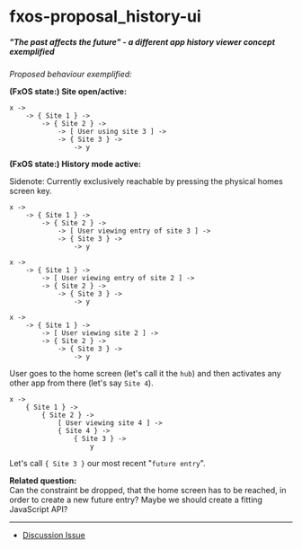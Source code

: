 # fxos-proposal_history-ui
##### "The past affects the future" - a different app history viewer concept exemplified

_Proposed behaviour exemplified:_

**(FxOS state:) Site open/active:**

```
x ->
    -> { Site 1 } ->
        -> { Site 2 } ->
            -> [ User using site 3 ] ->
            -> { Site 3 } ->
                -> y
```

**(FxOS state:) History mode active:**  

Sidenote: Currently exclusively reachable by pressing the physical homes screen key.

```
x ->
    -> { Site 1 } ->
        -> { Site 2 } ->
            -> [ User viewing entry of site 3 ] ->
            -> { Site 3 } ->
                -> y

x ->
    -> { Site 1 } ->
        -> [ User viewing entry of site 2 ] ->
        -> { Site 2 } ->
            -> { Site 3 } ->
                -> y

x ->
    -> { Site 1 } ->
        -> [ User viewing site 2 ] ->
        -> { Site 2 } ->
            -> { Site 3 } ->
                -> y
```

User goes to the home screen (let's call it the `hub`) and then activates any other app from there (let's say `Site 4`).

```
x ->
    { Site 1 } ->
        { Site 2 } ->
            [ User viewing site 4 ] ->
            { Site 4 } ->
                { Site 3 } ->
                    y
```

Let's call `{ Site 3 }` our most recent "`future entry`".

**Related question:**  
Can the constraint be dropped, that the home screen has to be reached, in order to create a new
future entry? Maybe we should create a fitting JavaScript API?

***

* [Discussion Issue](https://github.com/pguth/fxos-proposal_history-ui/issues/1)
